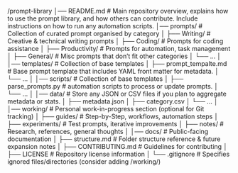 /prompt-library
│── README.md                 # Main repository overview, explains how to use the prompt library, and how others can contribute. Include instructions on how to run any automation scripts.
│── prompts/                   # Collection of curated prompt organised by category
│   ├── Writing/              # Creative & technical writing prompts
│   ├── Coding/               # Prompts for coding assistance
│   ├── Productivity/         # Prompts for automation, task management
│   ├── General/              # Misc prompts that don’t fit other categories
│   └── ...
│
│── templates/                 # Collection of base templates
│   ├── prompt_tempalte.md    # Base prompt template that includes YAML front matter for metadata.
│   └── ...
│
│── scripts/                    # Collection of base templates
│   ├── parse_prompts.py       # automation scripts to process or update prompts.
│   └── ...
│
│── data/                      # Store any JSON or CSV files if you plan to aggregate metadata or stats.
│   ├── metadata.json
│   ├── category.csv
│   └── ...
│
│── working/             # Personal work-in-progress section (optional for Git tracking)
│   ├── guides/          # Step-by-Step, workflows, automation steps
│   ├── experiments/    # Test prompts, iterative improvements
│   ├── notes/          # Research, references, general thoughts
│
│── docs/                # Public-facing documentation
│   ├── structure.md    # Folder structure reference & future expansion notes
│   ├── CONTRIBUTING.md # Guidelines for contributing
│   ├── LICENSE         # Repository license information
│
└── .gitignore           # Specifies ignored files/directories (consider adding /working/)
